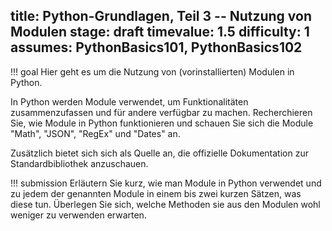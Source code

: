 title: Python-Grundlagen, Teil 3 -- Nutzung von Modulen
stage: draft
timevalue: 1.5
difficulty: 1
assumes: PythonBasics101, PythonBasics102
---
!!! goal
    Hier geht es um die Nutzung von (vorinstallierten) Modulen in Python.  

In Python werden Module verwendet, um Funktionalitäten zusammenzufassen und für andere
verfügbar zu machen. Recherchieren Sie, wie Module in Python funktionieren und schauen
Sie sich die Module "Math", "JSON", "RegEx" und "Dates" an.

Zusätzlich bietet sich sich als Quelle an, die offizielle Dokumentation zur Standardbibliothek
anzuschauen.


!!! submission
    Erläutern Sie kurz, wie man Module in Python verwendet und zu jedem der genannten
    Module in einem bis zwei kurzen Sätzen, was diese tun. Überlegen Sie sich, welche
    Methoden sie aus den Modulen wohl weniger zu verwenden erwarten.
